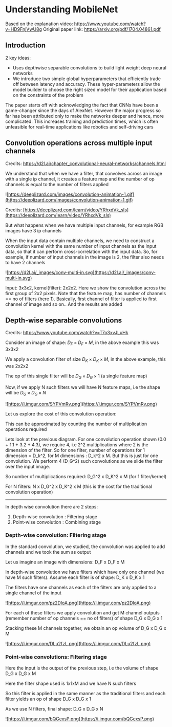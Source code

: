 # Understanding MobileNet

Based on the explanation video: https://www.youtube.com/watch?v=HD9FnjVwU8g
Original paper link: https://arxiv.org/pdf/1704.04861.pdf

## Introduction

2 key ideas:

- Uses depthwise separable convolutions to build light weight deep neural networks
- We introduce two simple global hyperparameters that efficiently trade off between latency and accuracy. These hyper-parameters allow the model builder to choose the right sized model for their application based on the constraints of the problem

The paper starts off with acknowledging the fact that CNNs have been a game-changer since the days of AlexNet. However the major progress so far has been attributed only to make the networks deeper and hence, more complicated. This increases training and prediction times, which is often unfeasible for real-time applications like robotics and self-driving cars

## Convolution operations across multiple input channels

Credits: https://d2l.ai/chapter_convolutional-neural-networks/channels.html

We understand that when we have a filter, that convolves across an image with a single ip channel, it creates a feature map and the number of op channels is equal to the number of filters applied

![https://deeplizard.com/images/convolution-animation-1.gif](https://deeplizard.com/images/convolution-animation-1.gif)

Credits: [https://deeplizard.com/learn/video/YRhxdVk_sIs](https://deeplizard.com/learn/video/YRhxdVk_sIs)

But what happens when we have multiple input channels, for example RGB images have 3 ip channels

When the input data contain multiple channels, we need to construct a convolution kernel with the same number of input channels as the input data, so that it can perform cross-correlation with the input data. So, for example, if number of input channels in the image is 2, the filter also needs to have 2 channels

![https://d2l.ai/_images/conv-multi-in.svg](https://d2l.ai/_images/conv-multi-in.svg)

Input: 3x3x2, kernel(filter): 2x2x2. Here we show the convolution across the first group of 2x2 pixels. Note that the feature map, has number of channels == no of filters (here 1). Basically, first channel of filter is applied to first channel of image and so on.. And the results are added

## Depth-wise separable convolutions

Credits: https://www.youtube.com/watch?v=T7o3xvJLuHk

Consider an image of shape: $D_{F} \times D_{F} \times M$, in the above example this was 3x3x2

We apply a convolution filter of size $D_{K} \times D_{K} \times M$, in the above example, this was 2x2x2

The op of this single filter will be $D_{G} \times D_{G} \times 1$ (a single feature map)

Now, if we apply N such filters we will have N feature maps, i.e the shape will be $D_{G} \times D_{G} \times N$

![https://i.imgur.com/SYPVmRv.png](https://i.imgur.com/SYPVmRv.png)

Let us explore the cost of this convolution operation:

This can be approximated by counting the number of multiplication operations required

Lets look at the previous diagram. For one convolution operation shown (0.0 + 1.1 + 3.2 + 4.3), we require 4, i.e 2^2 multiplications where 2 is the dimension of the filter. So for one filter, number of operations for 1 dimension = D_k^2, for M dimensions : D_k^2 x M. But this is just for one convolution. We perform 4 (D_G^2) such convolutions as we slide the filter over the input image.

So number of multiplications required: D_G^2 x D_K^2 x M (for 1 filter/kernel)

For N filters: N x D_G^2 x D_K^2 x M (this is the cost for the traditional convolution operation)

---

In depth wise convolution there are 2 steps:

1. Depth-wise convolution : Filtering stage
2. Point-wise convolution : Combining stage

### Depth-wise convolution: Filtering stage

In the standard convolution, we studied, the convolution was applied to add channels and we took the sum as output

Let us imagine an image with dimensions: D_F x D_F x M

In depth-wise convolution we have filters which have only one channel (we have M such filters). Assume each filter is of shape: D_K x D_K x 1

The filters have one channels as each of the filters are only applied to a single channel of the input

![https://i.imgur.com/pz2DloA.png](https://i.imgur.com/pz2DloA.png)

 

For each of these filters we apply convolution and get M channel outputs (remember number of op channels == no of filters) of shape D_G x D_G x 1

Stacking these M channels together, we obtain an op volume of D_G x D_G x M

![https://i.imgur.com/DLu2fzL.png](https://i.imgur.com/DLu2fzL.png)

### Point-wise convolutions: Filtering stage

Here the input is the output of the previous step, i.e the volume of shape D_G x D_G x M

Here the filter shape used is 1x1xM and we have N such filters

So this filter is applied in the same manner as the traditional filters and each filter yields an op of shape D_G x D_G x 1

As we use N filters, final shape: D_G x D_G x N

![https://i.imgur.com/bQGexsP.png](https://i.imgur.com/bQGexsP.png)